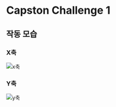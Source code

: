 # Capston Challenge 1
## 작동 모습
### X축
![x축](https://user-images.githubusercontent.com/59993347/138453623-50c8128f-ea42-4df8-a448-842f60e69030.gif)

### Y축
![y축](https://user-images.githubusercontent.com/59993347/138453660-c6f0c8b0-42ab-47f2-ac3b-7e50a97afe23.gif)